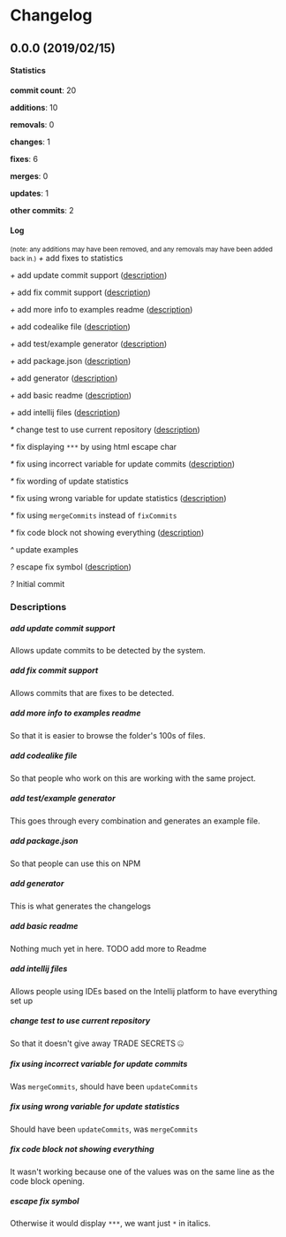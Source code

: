 # Changelog
## 0.0.0 (2019/02/15)
#### Statistics
**commit count**: 20

**additions**: 10

**removals**: 0

**changes**: 1

**fixes**: 6

**merges**: 0

**updates**: 1

**other commits**: 2

#### Log
<small>(note: any additions may have been removed, and any removals may have been added back in.)</small>
*+* add fixes to statistics

*+* add update commit support ([description](#add-update-commit-support-26))

*+* add fix commit support ([description](#add-fix-commit-support-26))

*+* add more info to examples readme ([description](#add-more-info-to-examples-readme-26))

*+* add codealike file ([description](#add-codealike-file-26))

*+* add test/example generator ([description](#add-testexample-generator-26))

*+* add package.json ([description](#add-packagejson-26))

*+* add generator ([description](#add-generator-26))

*+* add basic readme ([description](#add-basic-readme-26))

*+* add intellij files ([description](#add-intellij-files-26))

*&ast;* change test to use current repository ([description](#change-test-to-use-current-repository-26))

*&ast;* fix displaying `***` by using html escape char

*&ast;* fix using incorrect variable for update commits ([description](#fix-using-incorrect-variable-for-update-commits-26))

*&ast;* fix wording of update statistics

*&ast;* fix using wrong variable for update statistics ([description](#fix-using-wrong-variable-for-update-statistics-26))

*&ast;* fix using `mergeCommits` instead of `fixCommits`

*&ast;* fix code block not showing everything ([description](#fix-code-block-not-showing-everything-26))

*^* update examples

*?* escape fix symbol ([description](#escape-fix-symbol-26))

*?* Initial commit

### Descriptions
##### add update commit support
Allows update commits to be detected by the system.
##### add fix commit support
Allows commits that are fixes to be detected.
##### add more info to examples readme
So that it is easier to browse the folder's 100s of files.
##### add codealike file
So that people who work on this are working with the same project.
##### add test/example generator
This goes through every combination and generates an example file.
##### add package.json
So that people can use this on NPM
##### add generator
This is what generates the changelogs
##### add basic readme
Nothing much yet in here. TODO add more to Readme
##### add intellij files
Allows people using IDEs based on the Intellij platform to have everything set up
##### change test to use current repository
So that it doesn't give away TRADE SECRETS 🤐
##### fix using incorrect variable for update commits
Was `mergeCommits`, should have been `updateCommits`
##### fix using wrong variable for update statistics
Should have been `updateCommits`, was `mergeCommits`
##### fix code block not showing everything
It wasn't working because one of the values was on the same line as the code block opening.
##### escape fix symbol
Otherwise it would display `***`, we want just `*` in italics.
